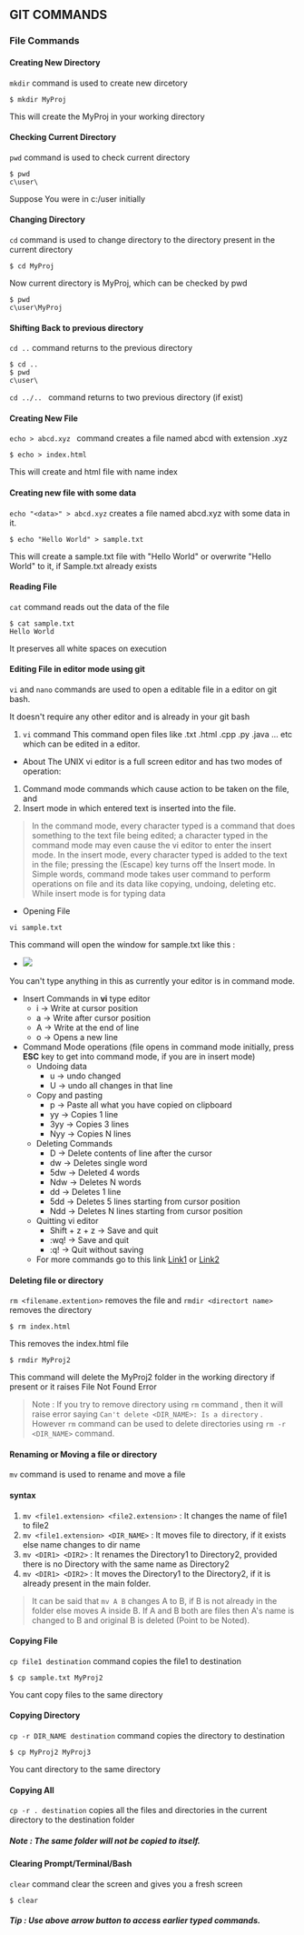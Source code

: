 ## GIT COMMANDS


### File Commands

#### Creating New Directory
```mkdir``` command is used to create new dircetory
```
$ mkdir MyProj

```
This will create the MyProj in your working directory

#### Checking Current Directory
```pwd``` command is used to check current directory
```
$ pwd
c\user\
```
Suppose You were in c:/user initially

#### Changing Directory
```cd``` command is used to change directory to the directory present in the current directory
```
$ cd MyProj
```
Now current directory is MyProj, which can be checked by pwd
```
$ pwd
c\user\MyProj
```

#### Shifting Back to previous directory
```cd ..``` command  returns to the previous directory
```
$ cd ..
$ pwd
c\user\
```
 ```cd ../.. ``` command returns to two previous directory (if exist) 

#### Creating New File
```echo > abcd.xyz ``` command creates a file named abcd with extension .xyz
```
$ echo > index.html
```
This will create and html file with name index

#### Creating new file with some data
``` echo "<data>" > abcd.xyz ``` creates a file named abcd.xyz with some data in it. 
```
$ echo "Hello World" > sample.txt
```
 This will create a sample.txt file with "Hello World" or overwrite "Hello World" to it, if Sample.txt already exists

#### Reading File
```cat``` command reads out the data of the file 
```
$ cat sample.txt
Hello World
```
It preserves all white spaces on execution

#### Editing File in editor mode using git

```vi``` and  ```nano``` commands are used to open a editable file in a editor on git bash.

It doesn't require any other editor and is already in your git bash
1. ```vi``` command
This command open files like .txt .html .cpp .py .java ... etc which can be edited in a  editor.
- About
The UNIX vi editor is a full screen editor and has two modes of operation:
1. Command mode commands which cause action to be taken on the file, and
2. Insert mode in which entered text is inserted into the file.
> In the command mode, every character typed is a command that does something to the text file being edited; a character typed in the command mode may even cause the vi editor to enter the insert mode. In the insert mode, every character typed is added to the text in the file; pressing the <Esc> (Escape) key turns off the Insert mode.
> In Simple words, command mode takes user command to perform operations on file and its data like copying, undoing, deleting etc. While insert mode is for typing data

- Opening File
```
vi sample.txt
```
This command will open the window for sample.txt like this : 
- ![](src/vi.jpg)

You can't type anything in this as currently your editor is in command mode.
- Insert Commands in **vi** type editor
	- i -> Write at cursor position
	- a -> Write after cursor position
	- A -> Write at the end of line
	- o -> Opens a new line
- Command Mode operations (file opens in command mode initially, press **ESC** key to get into command mode, if you are in insert mode)
	- Undoing data
		- u -> undo changed 
		- U -> undo all changes in that line
	- Copy and pasting
		- p -> Paste all what you have copied on clipboard
		- yy -> Copies 1 line
		- 3yy -> Copies 3 lines
		- Nyy -> Copies N lines
	- Deleting Commands
		- D -> Delete contents of line after the cursor
		- dw -> Deletes single word
		- 5dw -> Deleted 4 words
		- Ndw -> Deletes N words
		- dd -> Deletes 1 line
		- 5dd -> Deletes 5 lines starting from cursor position
		- Ndd -> Deletes N lines starting from cursor position
	- Quitting vi editor
		- Shift + z + z -> Save and quit
		- :wq! -> Save and quit
		- :q! -> Quit without saving
	- For more commands go to this link [Link1](https://www.guru99.com/the-vi-editor.html) or [Link2](https://www.cs.colostate.edu/helpdocs/vi.html)





#### Deleting file or directory
```rm <filename.extention>``` removes the file and ```rmdir <directort name>``` removes the directory 
```
$ rm index.html
```
This removes the index.html file
```
$ rmdir MyProj2
```
This command will delete the MyProj2 folder in the working directory if present or it raises File Not Found Error
> Note : If you try to remove directory using ```rm``` command , then it will raise error saying ```Can't delete <DIR_NAME>: Is a directory``` .
However ```rm``` command can be used to delete directories using ```rm -r <DIR_NAME>``` command.

#### Renaming or Moving a file or directory
```mv``` command is used to rename and move a file
#### syntax
1.  ```mv <file1.extension> <file2.extension>``` : It changes the name of file1 to file2
2.  ```mv <file1.extension> <DIR_NAME>``` : It moves file to directory, if it exists else name changes to dir name
3. ```mv <DIR1> <DIR2>``` : It renames the Directory1 to Directory2, provided there is no Directory with the same name as Directory2
4. ```mv <DIR1> <DIR2>``` : It moves the Directory1 to the Directory2, if it is already present in the main folder.

> It can be said that ```mv A B``` changes A to B, if B is not already in the folder else moves A inside B.
If A and B both are files then A's name is changed to B and original B is deleted (Point to be Noted).


#### Copying File
```cp file1 destination``` command copies the file1 to destination 
```
$ cp sample.txt MyProj2
```
You cant copy files to the same directory

#### Copying Directory
```cp -r DIR_NAME destination``` command copies the directory to destination 
```
$ cp MyProj2 MyProj3
```
You cant directory to the same directory

#### Copying All
```cp -r . destination``` copies all the files and directories in the current directory to the destination folder
##### Note : The same folder will not be copied to itself.

#### Clearing Prompt/Terminal/Bash
```clear``` command clear the screen and gives you a fresh screen 
```
$ clear
```

##### Tip : Use above arrow button to access earlier typed commands.